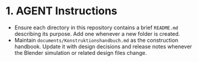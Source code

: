 # 1. AGENT Instructions

- Ensure each directory in this repository contains a brief `README.md` describing its purpose. Add one whenever a new folder is created.
- Maintain `documents/Konstruktionshandbuch.md` as the construction handbook. Update it with design decisions and release notes whenever the Blender simulation or related design files change.
